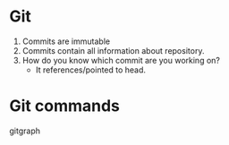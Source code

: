 <h1>Git</h1> 


1. Commits are immutable
2. Commits contain all information about repository.
3. How do you know which commit are you working on?
   - It references/pointed to head.

<h1>Git commands</h1>

gitgraph